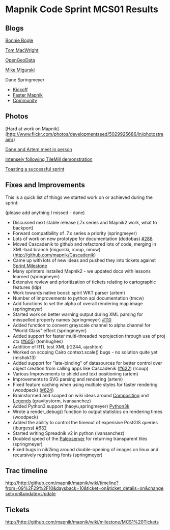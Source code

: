 # Mapnik Code Sprint MCS01 Results

<!-- Name: MapnikCodeSprint/MCS01/Results -->
<!-- Version: 4 -->
<!-- Last-Modified: 2010/09/30 12:04:24 -->
<!-- Author: springmeyer -->
## Blogs

[Bonnie Bogle](http://developmentseed.org/blog/2010/sep/24/mapnik-code-sprint-london-weekend)

[Tom MacWright](http://developmentseed.org/blog/2010/sep/27/report-mapnik-code-sprint)

[OpenGeoData](http://opengeodata.org/mapnik-code-sprint-committers-and-cartographe)

[Mike Migurski](http://mike.teczno.com/notes/map-sprint.html)

Dane Springmeyer

* [Kickoff](http://mapnik.org/news/2010/sep/24/mcs01_day1/)
* [Faster Mapnik](http://mapnik.org/news/2010/sep/29/mcs01_roundup1/)
* [Community](http://mapnik.org/news/2010/sep/29/mcs01_roundup2/)

## Photos

[Hard at work on Mapnik] (<http://www.flickr.com/photos/developmentseed/5029925686/in/photostream/>)

[Dane and Artem meet in person](http://yfrog.com/50o6xj)

[Intensely following TileMill demonstration](http://yfrog.com/n4go6sj)

[Toasting a successful sprint](http://yfrog.com/jvegpqj)

## Fixes and Improvements

This is a quick list of things we started work on or achieved during the sprint:

(please add anything I missed - dane)

* Discussed next stable release (.7x series and Mapnik2 work, what to backport)
* Forward compatibility of .7.x series a priority  (springmeyer)
* Lots of work on new prototype for documentation (dodobas) [#288](https://github.com/mapnik/mapnik/issues/288)
* Moved Cascadenik to github and refactored lots of code, merging in XML-bad branch (migurski, rcoup, ninow) (<http://github.com/mapnik/Cascadenik>)
* Came up with lots of new ideas and pushed they into tickets against [Sprint Milestone](http://http://github.com/mapnik/mapnik/wiki/milestone/MCS1%20Tickets)
* Many sprinters installed Mapnik2 - we updated docs with lessons learned (springmeyer)
* Extensive review and prioritization of tickets relating to cartographic features (ldp)
* Work towards native boost::spirit WKT parser (artem)
* Number of improvements to python api documentation (tmcw)
* Add functions to set the alpha of overall rendering map image (springmeyer)
* Started work on better warning output during XML parsing for misspelled property names (springmeyer) [#110](https://github.com/mapnik/mapnik/issues/110)
* Added function to convert grayscale channel to alpha channel for "World Glass" effect (springmeyer)
* Added support for faster multi-threaded reprojection through use of proj ctx ([#605](https://github.com/mapnik/mapnik/issues/605)) (tomhughes)
* Addition of RTL test XML (r2244, ajashton)
* Worked on scoping Cairo context.scale() bugs - no solution quite yet (mishok13)
* Added support for "late-binding" of datasources for better control over object creation from calling apps like Cascadenik ([#622](https://github.com/mapnik/mapnik/issues/622)) (rcoup)
* Various Improvements to shield and text positioning (artem)
* Improvements to SVG parsing and rendering (artem)
* Fixed feature caching when using multiple styles for faster rendering (woodpeck) ([#624](https://github.com/mapnik/mapnik/issues/624))
* Brainstormed and scoped on wiki ideas around [Compositing](Ideas_Compositing/) and [Legends](Legending) (gravitystorm, ivansanchez)
* Added Python3 support (haoyu,springmeyer) [Python3k](Python3k)
* Wrote a render_debug() function to output statistics on rendering times (woodpeck)
* Added the ability to control the timeout of expensive PostGIS queries (jburgess) [#632](https://github.com/mapnik/mapnik/issues/632)
* Started writing Spreadnik v2 in python (ivansanchez)
* Doubled speed of the [Paleoserver](Paleoserver) for returning transparent tiles (springmeyer)
* Fixed bugs in nik2img around double-opening of images on linux and recursively registering fonts (springmeyer)

## Trac timeline

<http://http://github.com/mapnik/mapnik/wiki/timeline?from=09%2F29%2F10&daysback=10&ticket=on&ticket_details=on&changeset=on&update=Update>

## Tickets

<http://http://github.com/mapnik/mapnik/wiki/milestone/MCS1%20Tickets>
